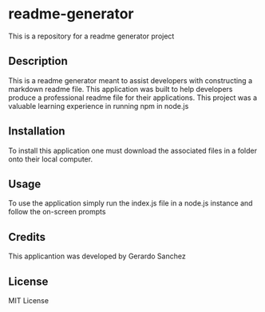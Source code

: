 # readme-generator
This is a repository for a readme generator project

## Description
This is a readme generator meant to assist developers with constructing a markdown readme file.
This application was built to help developers produce a professional readme file for their applications.
This project was a valuable learning experience in running npm in node.js

## Installation
To install this application one must download the associated files in a folder onto their local computer.

## Usage
To use the application simply run the index.js file in a node.js instance and follow the on-screen prompts

## Credits
This applicantion was developed by Gerardo Sanchez

## License
MIT License